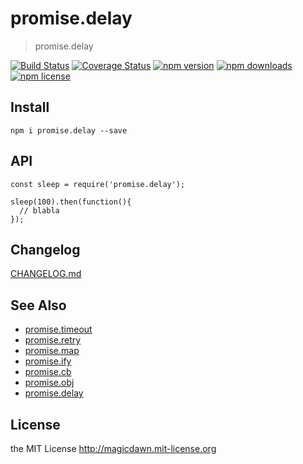 # promise.delay
> promise.delay

[![Build Status](https://img.shields.io/travis/magicdawn/promise.delay.svg?style=flat-square)](https://travis-ci.org/magicdawn/promise.delay)
[![Coverage Status](https://img.shields.io/coveralls/magicdawn/promise.delay.svg?style=flat-square)](https://coveralls.io/github/magicdawn/promise.delay?branch=master)
[![npm version](https://img.shields.io/npm/v/promise.delay.svg?style=flat-square)](https://www.npmjs.com/package/promise.delay)
[![npm downloads](https://img.shields.io/npm/dm/promise.delay.svg?style=flat-square)](https://www.npmjs.com/package/promise.delay)
[![npm license](https://img.shields.io/npm/l/promise.delay.svg?style=flat-square)](http://magicdawn.mit-license.org)

## Install
```
npm i promise.delay --save
```

## API
```
const sleep = require('promise.delay');

sleep(100).then(function(){
  // blabla
});
```

## Changelog
[CHANGELOG.md](CHANGELOG.md)

## See Also

- [promise.timeout](https://github.com/magicdawn/promise.timeout)
- [promise.retry](https://github.com/magicdawn/promise.retry)
- [promise.map](https://github.com/magicdawn/promise.map)
- [promise.ify](https://github.com/magicdawn/promise.ify)
- [promise.cb](https://github.com/magicdawn/promise.cb)
- [promise.obj](https://github.com/magicdawn/promise.obj)
- [promise.delay](https://github.com/magicdawn/promise.delay)

## License
the MIT License http://magicdawn.mit-license.org